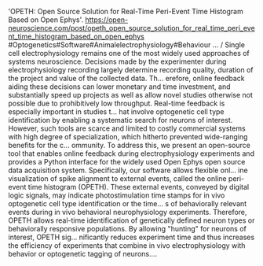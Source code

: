 'OPETH: Open Source Solution for Real-Time Peri-Event Time Histogram Based on Open Ephys'. https://open-neuroscience.com/post/opeth_open_source_solution_for_real_time_peri_event_time_histogram_based_on_open_ephys #Optogenetics#Software#Animalelectrophysiology#Behaviour ...
/
Single cell electrophysiology remains one of the most widely used approaches of systems neuroscience. Decisions made by the experimenter during electrophysiology recording largely determine recording quality, duration of the project and value of the collected data. Th...
erefore, online feedback aiding these decisions can lower monetary and time investment, and substantially speed up projects as well as allow novel studies otherwise not possible due to prohibitively low throughput. Real-time feedback is especially important in studies t...
hat involve optogenetic cell type identification by enabling a systematic search for neurons of interest. However, such tools are scarce and limited to costly commercial systems with high degree of specialization, which hitherto prevented wide-ranging benefits for the c...
ommunity. To address this, we present an open-source tool that enables online feedback during electrophysiology experiments and provides a Python interface for the widely used Open Ephys open source data acquisition system. Specifically, our software allows flexible onl...
ine visualization of spike alignment to external events, called the online peri-event time histogram (OPETH). These external events, conveyed by digital logic signals, may indicate photostimulation time stamps for in vivo optogenetic cell type identification or the time...
s of behaviorally relevant events during in vivo behavioral neurophysiology experiments. Therefore, OPETH allows real-time identification of genetically defined neuron types or behaviorally responsive populations. By allowing "hunting" for neurons of interest, OPETH sig...
nificantly reduces experiment time and thus increases the efficiency of experiments that combine in vivo electrophysiology with behavior or optogenetic tagging of neurons....
